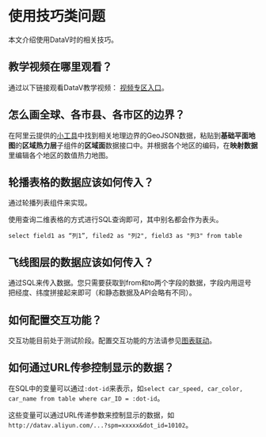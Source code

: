 # 使用技巧类问题

本文介绍使用DataV时的相关技巧。

## 教学视频在哪里观看？

通过以下链接观看DataV教学视频： [视频专区入口](/cn.zh-CN/视频专区/DataV产品基本概念介绍及应用场景说明.md)。

## 怎么画全球、各市县、各市区的边界？

在阿里云提供的[小工具](http://datav.aliyun.com/static/tools/atlas/?spm=a2c4g.11186623.2.7.7Gt0W3#&lat=33.50475906922609&lng=104.2822265625&zoom=4)中找到相关地理边界的GeoJSON数据，粘贴到**基础平面地图**的**区域热力层**子组件的**区域面**数据接口中。并根据各个地区的编码，在**映射数据**里编辑各个地区的数值热力地图。

## 轮播表格的数据应该如何传入？

通过轮播列表组件来实现。

使用查询二维表格的方式进行SQL查询即可，其中别名都会作为表头。

```
select field1 as “列1”, filed2 as "列2", field3 as "列3" from table
```

## 飞线图层的数据应该如何传入？

通过SQL来传入数据。您只需要获取到from和to两个字段的数据，字段内用逗号把经度、纬度拼接起来即可（和静态数据及API会略有不同）。

## 如何配置交互功能？

交互功能目前处于测试阶段。配置交互功能的方法请参见[图表联动](/cn.zh-CN/进阶技巧/DataV回调ID实现图表联动功能.md)。

## 如何通过URL传参控制显示的数据？

在SQL中的变量可以通过`:dot-id`来表示，如`select car_speed, car_color, car_name from table where car_ID = :dot-id`。

这些变量可以通过URL传递参数来控制显示的数据，如`http://datav.aliyun.com/...?spm=xxxxx&dot_id=10102`。

